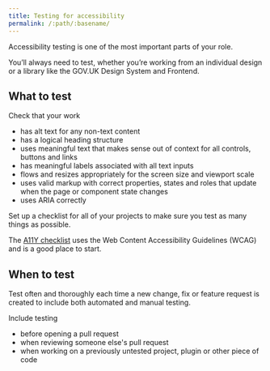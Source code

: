 ```yaml
---
title: Testing for accessibility
permalink: /:path/:basename/
---
```

Accessibility testing is one of the most important parts of your role. 

You’ll always need to test, whether you’re working from an individual design or a library like the GOV.UK Design System and Frontend.

## What to test

Check that your work 

* has alt text for any non-text content
* has a logical heading structure
* uses meaningful text that makes sense out of context for all controls, buttons and links
* has meaningful labels associated with all text inputs
* flows and resizes appropriately for the screen size and viewport scale
* uses valid markup with correct properties, states and roles that update when the page or component state changes
* uses ARIA correctly

Set up a checklist for all of your projects to make sure you test as many things as possible. 

The [A11Y checklist](https://www.a11yproject.com/checklist/) uses the Web Content Accessibility Guidelines (WCAG) and is a good place to start. 

## When to test

Test often and thoroughly each time a new change, fix or feature request is created to include both automated and manual testing. 

Include testing

* before opening a pull request
* when reviewing someone else's pull request 
* when working on a previously untested project, plugin or other piece of code
